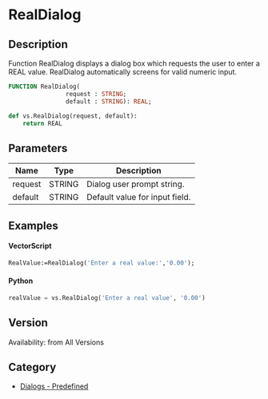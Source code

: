 # RealDialog

## Description
Function RealDialog displays a dialog box which requests the user to enter a REAL value. RealDialog automatically screens for valid numeric input.

```pascal
FUNCTION RealDialog(
				request : STRING;
				default : STRING): REAL;
```

```python
def vs.RealDialog(request, default):
    return REAL
```

## Parameters
|Name|Type|Description|
|---|---|---|
|request|STRING|Dialog user prompt string.|
|default|STRING|Default value for input field.|

## Examples
#### VectorScript ####
```pascal
RealValue:=RealDialog('Enter a real value:','0.00');
```
#### Python ####
```python
realValue = vs.RealDialog('Enter a real value', '0.00')
```

## Version
Availability: from All Versions

## Category
* [Dialogs - Predefined](../Categories/Dialogs%20-%20Predefined.md)
